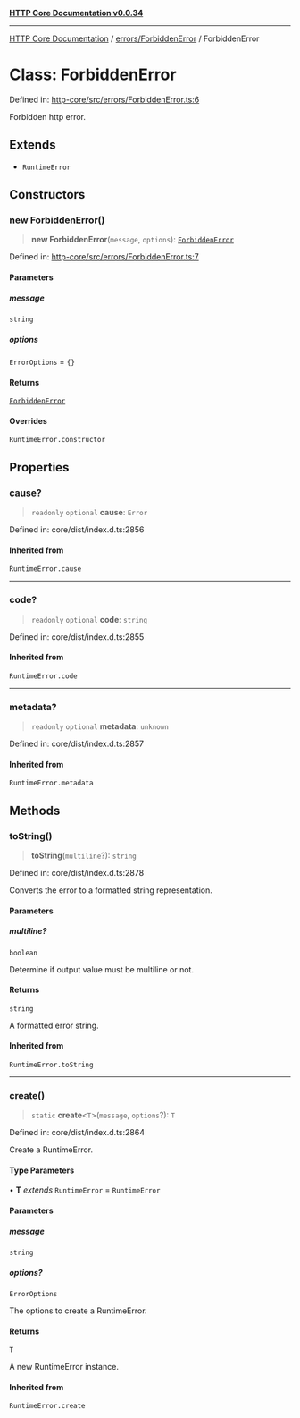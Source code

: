 [**HTTP Core Documentation v0.0.34**](../../../README.md)

***

[HTTP Core Documentation](../../../modules.md) / [errors/ForbiddenError](../README.md) / ForbiddenError

# Class: ForbiddenError

Defined in: [http-core/src/errors/ForbiddenError.ts:6](https://github.com/stonemjs/http-core/blob/eaa01dbfed8a1d56fab239821e27802dd54ab017/src/errors/ForbiddenError.ts#L6)

Forbidden http error.

## Extends

- `RuntimeError`

## Constructors

### new ForbiddenError()

> **new ForbiddenError**(`message`, `options`): [`ForbiddenError`](ForbiddenError.md)

Defined in: [http-core/src/errors/ForbiddenError.ts:7](https://github.com/stonemjs/http-core/blob/eaa01dbfed8a1d56fab239821e27802dd54ab017/src/errors/ForbiddenError.ts#L7)

#### Parameters

##### message

`string`

##### options

`ErrorOptions` = `{}`

#### Returns

[`ForbiddenError`](ForbiddenError.md)

#### Overrides

`RuntimeError.constructor`

## Properties

### cause?

> `readonly` `optional` **cause**: `Error`

Defined in: core/dist/index.d.ts:2856

#### Inherited from

`RuntimeError.cause`

***

### code?

> `readonly` `optional` **code**: `string`

Defined in: core/dist/index.d.ts:2855

#### Inherited from

`RuntimeError.code`

***

### metadata?

> `readonly` `optional` **metadata**: `unknown`

Defined in: core/dist/index.d.ts:2857

#### Inherited from

`RuntimeError.metadata`

## Methods

### toString()

> **toString**(`multiline`?): `string`

Defined in: core/dist/index.d.ts:2878

Converts the error to a formatted string representation.

#### Parameters

##### multiline?

`boolean`

Determine if output value must be multiline or not.

#### Returns

`string`

A formatted error string.

#### Inherited from

`RuntimeError.toString`

***

### create()

> `static` **create**\<`T`\>(`message`, `options`?): `T`

Defined in: core/dist/index.d.ts:2864

Create a RuntimeError.

#### Type Parameters

• **T** *extends* `RuntimeError` = `RuntimeError`

#### Parameters

##### message

`string`

##### options?

`ErrorOptions`

The options to create a RuntimeError.

#### Returns

`T`

A new RuntimeError instance.

#### Inherited from

`RuntimeError.create`
